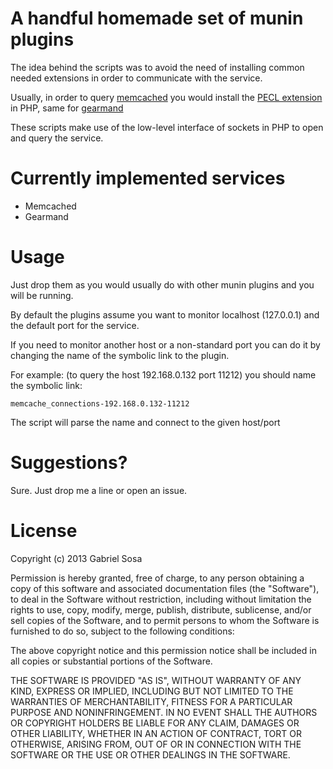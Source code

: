 A handful homemade set of munin plugins
=========

The idea behind the scripts was to avoid the need of installing common needed extensions in order to communicate with the service.

Usually, in order to query [memcached](http://memcached.org/) you would install the [PECL extension](http://pecl.php.net/package/memcached) in PHP, same for [gearmand](http://gearman.org/)

These scripts make use of the low-level interface of sockets in PHP to open and query the service.

Currently implemented services
=========

 - Memcached
 - Gearmand


Usage
=====

Just drop them as you would usually do with other munin plugins and you will be running.

By default the plugins assume you want to monitor localhost (127.0.0.1) and the default port for the service.

If you need to monitor another host or a non-standard port you can do it by changing the name of the symbolic link to the plugin.

For example: (to query the host 192.168.0.132 port 11212) you should name the symbolic link:

`memcache_connections-192.168.0.132-11212`

The script will parse the name and connect to the given host/port


Suggestions? 
=======

Sure. Just drop me a line or open an issue.


License
=======

Copyright (c) 2013 Gabriel Sosa

Permission is hereby granted, free of charge, to any person obtaining a copy of this software and associated documentation files (the "Software"), to deal in the Software without restriction, including without limitation the rights to use, copy, modify, merge, publish, distribute, sublicense, and/or sell copies of the Software, and to permit persons to whom the Software is furnished to do so, subject to the following conditions:

The above copyright notice and this permission notice shall be included in all copies or substantial portions of the Software.

THE SOFTWARE IS PROVIDED "AS IS", WITHOUT WARRANTY OF ANY KIND, EXPRESS OR IMPLIED, INCLUDING BUT NOT LIMITED TO THE WARRANTIES OF MERCHANTABILITY, FITNESS FOR A PARTICULAR PURPOSE AND NONINFRINGEMENT. IN NO EVENT SHALL THE AUTHORS OR COPYRIGHT HOLDERS BE LIABLE FOR ANY CLAIM, DAMAGES OR OTHER LIABILITY, WHETHER IN AN ACTION OF CONTRACT, TORT OR OTHERWISE, ARISING FROM, OUT OF OR IN CONNECTION WITH THE SOFTWARE OR THE USE OR OTHER DEALINGS IN THE SOFTWARE. 

